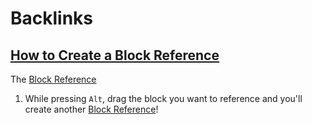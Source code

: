 
# Backlinks
## [How to Create a Block Reference](<How to Create a Block Reference.md>)
The [Block Reference](<Block Reference.md>)

1. While pressing `Alt`, drag the block you want to reference and you'll create another [Block Reference](<Block Reference.md>)!

